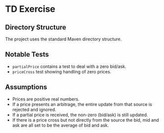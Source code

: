 # TD Exercise

## Directory Structure
The project uses the standard Maven directory structure.

## Notable Tests
* `partialPrice` contains a test to deal with a zero bid/ask.
* `priceCross` test showing handling of zero prices. 

## Assumptions
* Prices are positive real numbers.
* If a price presents an arbitrage, the entire update from that source is rejected and ignored.
* If a partial price is received, the non-zero (bid/ask) is still updated.
* If there is a price cross but not directly from the source the bid, mid and ask are all set to be the average of bid and ask. 





